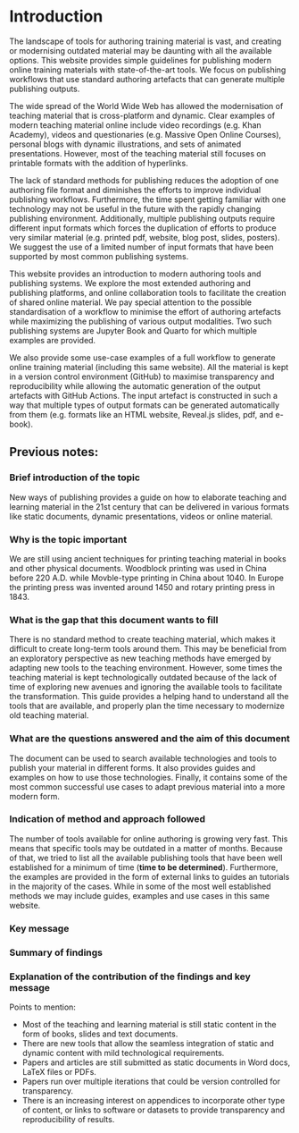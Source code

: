 # Introduction

The landscape of tools for authoring training material is vast, and creating or
modernising outdated material may be daunting with all the available options.
This website provides simple guidelines for publishing modern online training
materials with state-of-the-art tools. We focus on publishing workflows that
use standard authoring artefacts that can generate multiple publishing outputs.

The wide spread of the World Wide Web has allowed the modernisation of teaching
material that is cross-platform and dynamic. Clear examples of modern teaching
material online include video recordings (e.g. Khan Academy), videos and
questionaries (e.g. Massive Open Online Courses), personal blogs with dynamic
illustrations, and sets of animated presentations. However, most of the
teaching material still focuses on printable formats with the addition of
hyperlinks.

The lack of standard methods for publishing reduces the adoption of one
authoring file format and diminishes the efforts to improve individual
publishing workflows. Furthermore, the time spent getting familiar with one
technology may not be useful in the future with the rapidly changing publishing
environment. Additionally, multiple publishing outputs require different input
formats which forces the duplication of efforts to produce very similar
material (e.g. printed pdf, website, blog post, slides, posters). We suggest
the use of a limited number of input formats that have been supported by most
common publishing systems.

This website provides an introduction to modern authoring tools and publishing
systems. We explore the most extended authoring and publishing platforms, and
online collaboration tools to facilitate the creation of shared online
material.  We pay special attention to the possible standardisation of a
workflow to minimise the effort of authoring artefacts while maximizing the
publishing of various output modalities. Two such publishing systems are
Jupyter Book and Quarto for which multiple examples are provided.

We also provide some use-case examples of a full workflow to generate online
training material (including this same website). All the material is kept in a
version control environment (GitHub) to maximise transparency and
reproducibility while allowing the automatic generation of the output artefacts
with GitHub Actions. The input artefact is constructed in such a way that
multiple types of output formats can be generated automatically from them (e.g.
formats like an HTML website, Reveal.js slides, pdf, and e-book).

## Previous notes:

### Brief introduction of the topic

New ways of publishing provides a guide on how to elaborate teaching and
learning material in the 21st century that can be delivered in various formats
like static documents, dynamic presentations, videos or online material.

### Why is the topic important

We are still using ancient techniques for printing teaching material in books
and other physical documents. Woodblock printing was used in China before
220 A.D. while Movble-type printing in China about 1040. In Europe the printing
press was invented around 1450 and rotary printing press in 1843.

### What is the gap that this document wants to fill

There is no standard method to create teaching material, which makes it
difficult to create long-term tools around them.
This may be beneficial from an exploratory perspective as new teaching methods
have emerged by adapting new tools to the teaching environment.
However, some times the teaching material is kept technologically outdated
because of the lack of time of exploring new avenues and ignoring the available
tools to facilitate the transformation.
This guide provides a helping hand to understand all the tools that are
available, and properly plan the time necessary to modernize old teaching
material.

### What are the questions answered and the aim of this document

The document can be used to search available technologies and tools to publish
your material in different forms.
It also provides guides and examples on how to use those technologies.
Finally, it contains some of the most common successful use cases to adapt
previous material into a more modern form.

### Indication of method and approach followed

The number of tools available for online authoring is growing very fast.
This means that specific tools may be outdated in a matter of months.
Because of that, we tried to list all the available publishing tools that have
been well established for a minimum of time (**time to be determined**).
Furthermore, the examples are provided in the form of external links to guides
an tutorials in the majority of the cases.
While in some of the most well established methods we may include guides,
examples and use cases in this same website.

### Key message

### Summary of findings

### Explanation of the contribution of the findings and key message

Points to mention:

- Most of the teaching and learning material is still static content in the
  form of books, slides and text documents.
- There are new tools that allow the seamless integration of static and dynamic
  content with mild technological requirements.
- Papers and articles are still submitted as static documents in Word docs,
  LaTeX files or PDFs.
- Papers run over multiple iterations that could be version controlled for
  transparency.
- There is an increasing interest on appendices to incorporate other type of
  content, or links to software or datasets to provide transparency and
  reproducibility of results.
